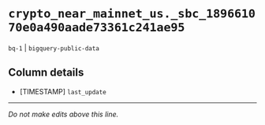 # `crypto_near_mainnet_us._sbc_189661070e0a490aade73361c241ae95`
`bq-1` | `bigquery-public-data`

## Column details
* [TIMESTAMP] `last_update`

-------------------------------------------------------------------------------
*Do not make edits above this line.*

